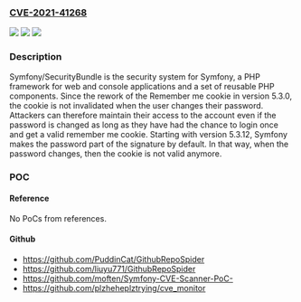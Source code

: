 ### [CVE-2021-41268](https://cve.mitre.org/cgi-bin/cvename.cgi?name=CVE-2021-41268)
![](https://img.shields.io/static/v1?label=Product&message=symfony&color=blue)
![](https://img.shields.io/static/v1?label=Version&message=%3E%3D%205.3.0%2C%20%3C%205.3.12%20&color=brightgreen)
![](https://img.shields.io/static/v1?label=Vulnerability&message=CWE-384%3A%20Session%20Fixation&color=brightgreen)

### Description

Symfony/SecurityBundle is the security system for Symfony, a PHP framework for web and console applications and a set of reusable PHP components. Since the rework of the Remember me cookie in version 5.3.0, the cookie is not invalidated when the user changes their password. Attackers can therefore maintain their access to the account even if the password is changed as long as they have had the chance to login once and get a valid remember me cookie. Starting with version 5.3.12, Symfony makes the password part of the signature by default. In that way, when the password changes, then the cookie is not valid anymore.

### POC

#### Reference
No PoCs from references.

#### Github
- https://github.com/PuddinCat/GithubRepoSpider
- https://github.com/liuyu771/GithubRepoSpider
- https://github.com/moften/Symfony-CVE-Scanner-PoC-
- https://github.com/plzheheplztrying/cve_monitor

